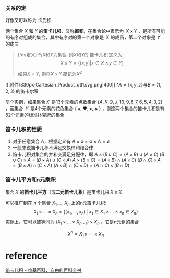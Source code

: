 ### 关系的定
好像又可以称为 卡氏积 

两个集合 $X$ 和 $Y$ 的**笛卡儿积**，又称**直积**，在集合论中表示为  ${\displaystyle \,X\times Y}$ ，是所有可能的有序对组成的集合，其中有序对的第一个对象是 ${\displaystyle \,X\,}$ 的成员，第二个对象是 ${\displaystyle \,Y\,}$ 的成员

> [!dy定义] 
> 令$X$和$Y$为集合, 则$X$和$Y$的 笛卡儿积 定义为:
> $$X \times Y= \{(x,y) | x\in  X  \land   y\in  Y\}$$
> 
> 如果$X=Y$, 则将$X\times Y$ 简记为$X^2$



![[附件/330px-Cartesian_Product_qtl1.svg.png|400]]
^${\displaystyle A=\{x,y,z\}}$与${\displaystyle B=\{1,2,3\}}$ 的笛卡尔积


举个实例，如果集合${\displaystyle \,X\,}$ 是13个元素的点数集合 ${\displaystyle \left\{A,K,Q,J,10,9,8,7,6,5,4,3,2\right\}}$ ，而集合 ${\displaystyle \,Y\,}$ 是4个元素的花色集合 ${\displaystyle \{}$ ♠, ♥, ♦, ♣ $\}$ ，则这两个集合的笛卡儿积是有52个元素的标准扑克牌的集合

### 笛卡儿积的性质
1. 对于任意集合 $A$，根据定义有 $A×∅=∅×A=∅$
2. 一般来说笛卡儿积不满足交换律和结合律
3. 笛卡儿积对集合的并和交满足分配律，即
   $A \times (B \cup C) = (A \times B) \cup (A \times C)$ 
   $(B \cup C) \times A = (B \times A) \cup (C \times A)$ 
   $A \times (B \cap C) = (A \times B) \cap (A \times C)$ 
   $(B \cap C) \times A = (B \times A) \cap (C \times A)$ 
   $(A \times B) \cap (C \times D) = (A \cap C) \times (B \cap D)$

### 笛卡儿平方和n元乘积
集合 $X$ 的**笛卡儿平方**（或**二元笛卡儿积**）是笛卡儿积 ${\displaystyle X\times X}$ 

可以推广到在 $n$ 个集合 $X_{1},...,X_{n}$ 上的n元笛卡儿积:
$$X_1\times\ldots\times X_n = \{(x_1, \ldots, x_n) \ | \ x_1\in X_1\;\land\;\ldots\;\land\;x_n\in X_n\}$$
实际上，它可以被等同为 ${\displaystyle \left(X_{1}\times ...\times X_{n-1}\right)\times X_{n}}$ 。它是n元组的集合

$$X^{n}=X_1\times\cdots\times X_n$$
# reference
[笛卡儿积 - 维基百科，自由的百科全书](https://zh.wikipedia.org/wiki/%E7%AC%9B%E5%8D%A1%E5%84%BF%E7%A7%AF)
